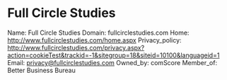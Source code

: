 
# Full Circle Studies

Name: Full Circle Studies
Domain: fullcirclestudies.com
Home: http://www.fullcirclestudies.com/home.aspx
Privacy_policy: http://www.fullcirclestudies.com/privacy.aspx?action=cookieTest&trackid=-1&sitegroup=18&siteid=10100&languageid=1
Email: privacy@fullcirclestudies.com
Owned_by: comScore
Member_of: Better Business Bureau

